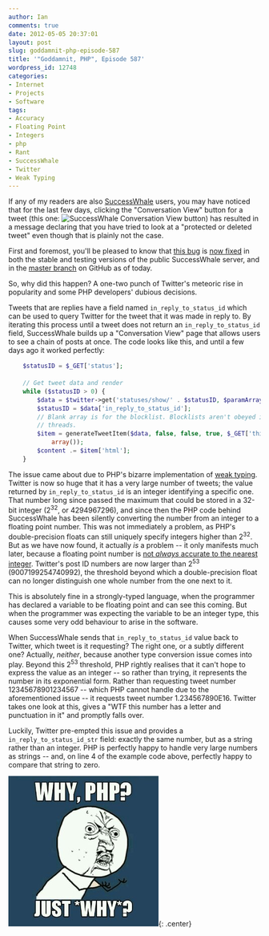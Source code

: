 ```yaml
---
author: Ian
comments: true
date: 2012-05-05 20:37:01
layout: post
slug: goddamnit-php-episode-587
title: '"Goddamnit, PHP", Episode 587'
wordpress_id: 12748
categories:
- Internet
- Projects
- Software
tags:
- Accuracy
- Floating Point
- Integers
- php
- Rant
- SuccessWhale
- Twitter
- Weak Typing
---
```


If any of my readers are also [SuccessWhale](https://successwhale.com) users, you may have noticed that for the last few days, clicking the "Conversation View" button for a tweet (this one: ![SuccessWhale Conversation View button](https://successwhale.com/images/convo.png)) has resulted in a message declaring that you have tried to look at a "protected or deleted tweet" even though that is plainly not the case.

First and foremost, you'll be pleased to know that [this bug](https://github.com/ianrenton/SuccessWhale/issues/43) is [now fixed](https://github.com/ianrenton/SuccessWhale/commit/324dc3c4d241c1f1f5f549fdfca9810d3052e46b) in both the stable and testing versions of the public SuccessWhale server, and in the [master branch](https://github.com/ianrenton/SuccessWhale) on GitHub as of today.

So, why did this happen? A one-two punch of Twitter's meteoric rise in popularity and some PHP developers' dubious decisions.

Tweets that are replies have a field named `in_reply_to_status_id` which can be used to query Twitter for the tweet that it was made in reply to. By iterating this process until a tweet does not return an `in_reply_to_status_id` field, SuccessWhale builds up a "Conversation View" page that allows users to see a chain of posts at once. The code looks like this, and until a few days ago it worked perfectly:

``` php
    $statusID = $_GET['status'];
    
    // Get tweet data and render
    while ($statusID > 0) {
        $data = $twitter->get('statuses/show/' . $statusID, $paramArray);
        $statusID = $data['in_reply_to_status_id'];
        // Blank array is for the blocklist. Blocklists aren't obeyed in convo
        // threads.
        $item = generateTweetItem($data, false, false, true, $_GET['thisUser'],
            array());
        $content .= $item['html'];
    }
```

The issue came about due to PHP's bizarre implementation of [weak typing](https://en.wikipedia.org/wiki/Dynamic_typing#Strong_and_weak_typing). Twitter is now so huge that it has a very large number of tweets; the value returned by `in_reply_to_status_id` is an integer identifying a specific one. That number long since passed the maximum that could be stored in a 32-bit integer (2<sup>32</sup>, or 4294967296), and since then the PHP code behind SuccessWhale has been silently converting the number from an integer to a floating point number. This was not immediately a problem, as PHP's double-precision floats can still uniquely specify integers higher than 2<sup>32</sup>. But as we have now found, it actually _is_ a problem -- it only manifests much later, because a floating point number is [not _always_ accurate to the nearest integer](https://en.wikipedia.org/wiki/Floating_point#IEEE_754:_floating_point_in_modern_computers). Twitter's post ID numbers are now larger than 2<sup>53</sup> (9007199254740992), the threshold beyond which a double-precision float can no longer distinguish one whole number from the one next to it.

This is absolutely fine in a strongly-typed language, when the programmer has declared a variable to be floating point and can see this coming. But when the programmer was expecting the variable to be an integer type, this causes some very odd behaviour to arise in the software.

When SuccessWhale sends that `in_reply_to_status_id` value back to Twitter, which tweet is it requesting? The right one, or a subtly different one?  Actually, _neither_, because another type conversion issue comes into play.  Beyond this 2<sup>53</sup> threshold, PHP rightly realises that it can't hope to express the value as an integer -- so rather than trying, it represents the number in its exponential form.  Rather than requesting tweet number 12345678901234567 -- which PHP cannot handle due to the aforementioned issue -- it requests tweet number 1.234567890E16.  Twitter takes one look at this, gives a "WTF this number has a letter and punctuation in it" and promptly falls over.

Luckily, Twitter pre-empted this issue and provides a `in_reply_to_status_id_str` field: exactly the same number, but as a string rather than an integer.  PHP is perfectly happy to handle very large numbers as strings -- and, on line 4 of the example code above, perfectly happy to compare that string to zero.

![Why, PHP? Just why?](/blog/2012/05/wpid-meme4697357194.jpg){: .center}
